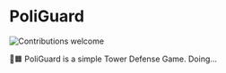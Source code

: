 # PoliGuard
![Contributions welcome](https://img.shields.io/badge/contributions-welcome-brightgreen.svg)

🏰🟧 PoliGuard is a simple Tower Defense Game. Doing...

